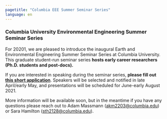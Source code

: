 ```yaml
---
pagetitle: "Columbia EEE Summer Seminar Series"
language: en
---
```


### Columbia University Environmental Engineering Summer Seminar Series

For 20201, we are pleased to introduce the inaugural Earth and
Environmental Engineering Summer Seminar Series at Columbia
University. This graduate student-run seminar series **hosts early
career researchers (Ph.D. students and post-docs).**

If you are interested in speaking during the seminar series, **please
fill out [this short
application](https://docs.google.com/forms/d/1x05IPe6zoQbrJ5OSldxM5aMGrGUGwOI1Ex4qCCRw914)**. Speakers
will be selected and notified in late April/early May, and
presentations will be scheduled for June-early August 2021.

More information will be available soon, but in the meantime if you
have any questions please reach out to Adam Massmann
(akm2203@columbia.edu) or Sara Hamilton (sth2128@columbia.edu).
